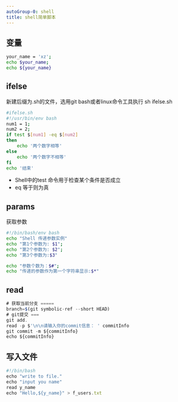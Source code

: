 ```yaml
---
autoGroup-0: shell
title: shell简单脚本
---
```


## 变量
```sh
your_name = 'xz';
echo $your_name;
echo ${your_name}
```

## ifelse
新建后缀为.sh的文件，选用git bash或者linux命令工具执行 sh ifelse.sh
```sh
#ifelse.sh
#!/usr/bin/env bash
num1 = 1;
num2 = 2;
if test $[num1] -eq $[num2]
then 
    echo '两个数字相等'
else
    echo '两个数字不相等'
fi
echo '结束'
```
- Shell中的test 命令用于检查某个条件是否成立
- eq 等于则为真

## params 
获取参数
```sh
#!/bin/bash/env bash
echo "Shell 传递参数实例"
echo "第1个参数为: $1";
echo "第2个参数为: $2";
echo "第3个参数为:$3"

echo "参数个数为：$#";
echo "传递的参数作为第一个字符串显示:$*"
```
## read 
```js
# 获取当前分支 =====
branch=$(git symbolic-ref --short HEAD)
# git提交 ===
git add.
read -p $'\n\n请输入你的commit信息： ' commitInfo
git commit -m ${commitInfo}
echo ${commitInfo}
```
## 写入文件
```js
#!/bin/bash
echo "write to file."
echo "input you name"
read y_name
echo "Hello,${y_name}" > f_users.txt
```
